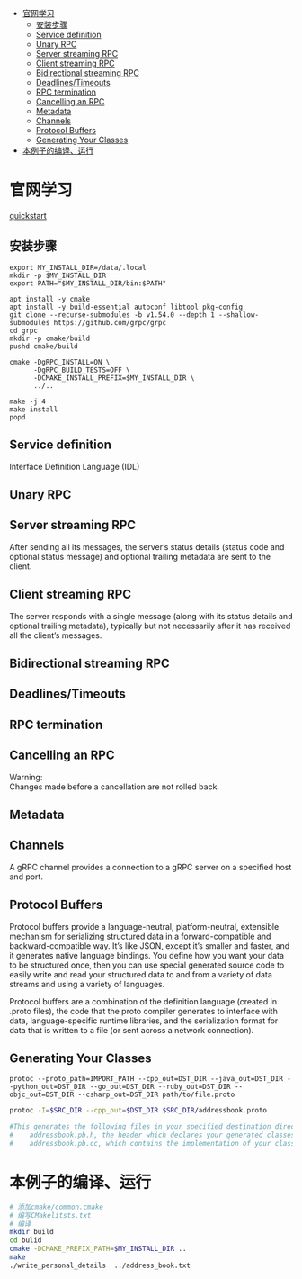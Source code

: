 - [官网学习](#官网学习)
  - [安装步骤](#安装步骤)
  - [Service definition](#service-definition)
  - [Unary RPC](#unary-rpc)
  - [Server streaming RPC](#server-streaming-rpc)
  - [Client streaming RPC](#client-streaming-rpc)
  - [Bidirectional streaming RPC](#bidirectional-streaming-rpc)
  - [Deadlines/Timeouts](#deadlinestimeouts)
  - [RPC termination](#rpc-termination)
  - [Cancelling an RPC](#cancelling-an-rpc)
  - [Metadata](#metadata)
  - [Channels](#channels)
  - [Protocol Buffers](#protocol-buffers)
  - [Generating Your Classes](#generating-your-classes)
- [本例子的编译、运行](#本例子的编译运行)

# 官网学习
[quickstart](https://grpc.io/docs/languages/cpp/quickstart/)

## 安装步骤
```shell
export MY_INSTALL_DIR=/data/.local
mkdir -p $MY_INSTALL_DIR
export PATH="$MY_INSTALL_DIR/bin:$PATH"

apt install -y cmake
apt install -y build-essential autoconf libtool pkg-config
git clone --recurse-submodules -b v1.54.0 --depth 1 --shallow-submodules https://github.com/grpc/grpc
cd grpc
mkdir -p cmake/build
pushd cmake/build

cmake -DgRPC_INSTALL=ON \
      -DgRPC_BUILD_TESTS=OFF \
      -DCMAKE_INSTALL_PREFIX=$MY_INSTALL_DIR \
      ../..

make -j 4
make install
popd
```

## Service definition  
Interface Definition Language (IDL) 

## Unary RPC

## Server streaming RPC
After sending all its messages, the server’s status details (status code and optional status message) and optional trailing metadata are sent to the client. 
## Client streaming RPC
The server responds with a single message (along with its status details and optional trailing metadata), typically but not necessarily after it has received all the client’s messages.

## Bidirectional streaming RPC

## Deadlines/Timeouts   

## RPC termination  

## Cancelling an RPC
Warning:  
Changes made before a cancellation are not rolled back.
## Metadata
## Channels
A gRPC channel provides a connection to a gRPC server on a specified host and port. 

## Protocol Buffers 
Protocol buffers provide a language-neutral, platform-neutral, extensible mechanism for serializing structured data in a forward-compatible and backward-compatible way. It’s like JSON, except it’s smaller and faster, and it generates native language bindings. You define how you want your data to be structured once, then you can use special generated source code to easily write and read your structured data to and from a variety of data streams and using a variety of languages.

Protocol buffers are a combination of the definition language (created in .proto files), the code that the proto compiler generates to interface with data, language-specific runtime libraries, and the serialization format for data that is written to a file (or sent across a network connection).

## Generating Your Classes
```shell
protoc --proto_path=IMPORT_PATH --cpp_out=DST_DIR --java_out=DST_DIR --python_out=DST_DIR --go_out=DST_DIR --ruby_out=DST_DIR --objc_out=DST_DIR --csharp_out=DST_DIR path/to/file.proto
```

```sh
protoc -I=$SRC_DIR --cpp_out=$DST_DIR $SRC_DIR/addressbook.proto

#This generates the following files in your specified destination directory:
#    addressbook.pb.h, the header which declares your generated classes.
#    addressbook.pb.cc, which contains the implementation of your classes.
```

# 本例子的编译、运行
```sh
# 添加cmake/common.cmake
# 编写CMakelitsts.txt
# 编译
mkdir build
cd bulid
cmake -DCMAKE_PREFIX_PATH=$MY_INSTALL_DIR ..
make
./write_personal_details  ../address_book.txt
```
